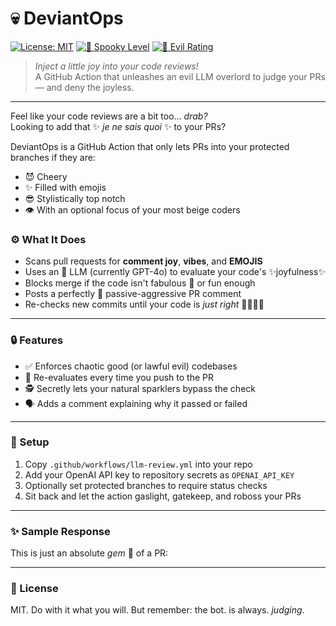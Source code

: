 # 💀 DeviantOps

[![License: MIT](https://img.shields.io/badge/License-MIT-yellow.svg?style=for-the-badge)](https://opensource.org/licenses/MIT)
[![👻 Spooky Level](https://img.shields.io/badge/Spooky%20Level%20👻-Maximum-purple.svg?style=for-the-badge)](https://github.com/PhantomOffKanagawa/deviant-ops)
[![🔮 Evil Rating](https://img.shields.io/badge/Evil%20Rating-Perfect-darkred.svg?style=for-the-badge)](https://github.com/PhantomOffKanagawa/deviant-ops)

> *Inject a little joy into your code reviews!*  
> A GitHub Action that unleashes an evil LLM overlord to judge your PRs — and deny the joyless.

---

Feel like your code reviews are a bit too... *drab?*  
Looking to add that ✨ *je ne sais quoi* ✨ to your PRs?    

DeviantOps is a GitHub Action that only lets PRs into your protected branches if they are:

- 😈 Cheery
- ✨ Filled with emojis
- 😎 Stylistically top notch
- 👁️ With an optional focus of your most beige coders

### ⚙️ What It Does

- Scans pull requests for **comment joy**, **vibes**, and **EMOJIS**
- Uses an 🤖 LLM (currently GPT-4o) to evaluate your code's ✨joyfulness✨
- Blocks merge if the code isn't fabulous 💅 or fun enough
- Posts a perfectly 🧐 passive-aggressive PR comment
- Re-checks new commits until your code is *just right* 🧑‍🍳🤌💋

---

### 🔒 Features

- ✅ Enforces chaotic good (or lawful evil) codebases
- 🔁 Re-evaluates every time you push to the PR
- 🕵️ Secretly lets your natural sparklers bypass the check
- 🗣️ Adds a comment explaining why it passed or failed

---

### 🚀 Setup

1. Copy `.github/workflows/llm-review.yml` into your repo
2. Add your OpenAI API key to repository secrets as `OPENAI_API_KEY`
3. Optionally set protected branches to require status checks
4. Sit back and let the action gaslight, gatekeep, and roboss your PRs

---

### ✨ Sample Response

This is just an absolute *gem* 💎 of a PR:

---

### 👻 License

MIT. Do with it what you will. But remember: the bot. is always. *judging*.
